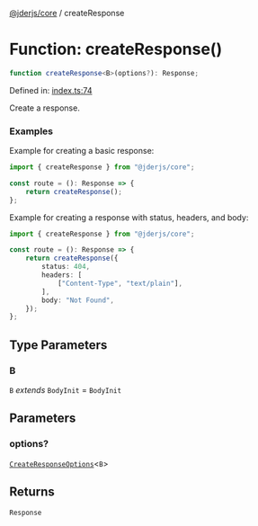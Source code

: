 [@jderjs/core](../README.md) / createResponse

# Function: createResponse()

```ts
function createResponse<B>(options?): Response;
```

Defined in: [index.ts:74](https://github.com/jder-std/core.js/blob/fa462a6e8ab33376a6e8f900daa78e7126f02f40/package/src/response/index.ts#L74)

Create a response.

### Examples

Example for creating a basic response:

```ts
import { createResponse } from "@jderjs/core";

const route = (): Response => {
    return createResponse();
};
```

Example for creating a response with status, headers, and body:

```ts
import { createResponse } from "@jderjs/core";

const route = (): Response => {
    return createResponse({
        status: 404,
        headers: [
            ["Content-Type", "text/plain"],
        ],
        body: "Not Found",
    });
};
```

## Type Parameters

### B

`B` *extends* `BodyInit` = `BodyInit`

## Parameters

### options?

[`CreateResponseOptions`](../type-aliases/CreateResponseOptions.md)\<`B`\>

## Returns

`Response`

